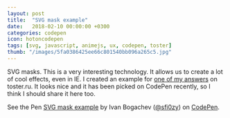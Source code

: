 ```yaml
---
layout: post
title:  "SVG mask example"
date:   2018-02-10 00:00:00 +0300
categories: codepen
icon: hotoncodepen
tags: [svg, javascript, animejs, ux, codepen, toster]
thumb: "/images/5fa0386425ee66c801540bb096a265c5.jpg"
---
```


SVG masks. This is a very interesting technology. It allows us to create a lot of cool effects, even in IE. I created an example for <a href='https://toster.ru/answer?answer_id=1174892'>one of my answers</a> on toster.ru. It looks nice and it has been picked on CodePen recently, so I think I should share it here too.

<p data-height="445" data-theme-id="light" data-slug-hash="gvmpBL" data-default-tab="html,result" data-user="sfi0zy" data-embed-version="2" data-pen-title="SVG mask example" class="codepen">See the Pen <a href="https://codepen.io/sfi0zy/pen/gvmpBL/">SVG mask example</a> by Ivan Bogachev (<a href="https://codepen.io/sfi0zy">@sfi0zy</a>) on <a href="https://codepen.io">CodePen</a>.</p>
<script async src="https://production-assets.codepen.io/assets/embed/ei.js"></script>


